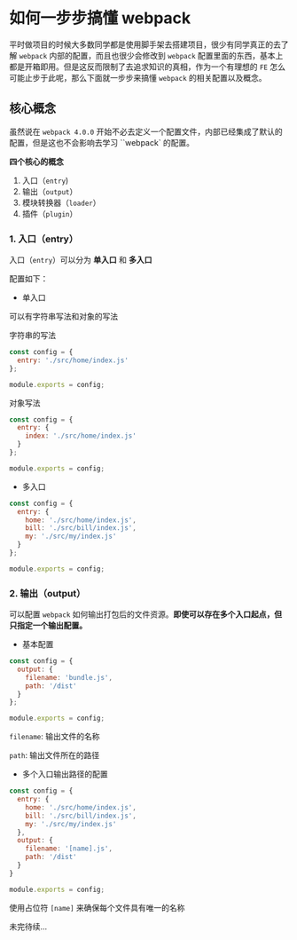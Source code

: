 # 如何一步步搞懂 webpack

平时做项目的时候大多数同学都是使用脚手架去搭建项目，很少有同学真正的去了解 `webpack` 内部的配置，而且也很少会修改到 `webpack` 配置里面的东西，基本上都是开箱即用。但是这反而限制了去追求知识的真相，作为一个有理想的 `FE` 怎么可能止步于此呢，那么下面就一步步来搞懂 `webpack` 的相关配置以及概念。

## 核心概念

虽然说在 `webpack 4.0.0` 开始不必去定义一个配置文件，内部已经集成了默认的配置，但是这也不会影响去学习 ``webpack` 的配置。

**四个核心的概念**

1. 入口（`entry`)
2. 输出（`output`）
3. 模块转换器（`loader`）
4. 插件（`plugin`）

### 1. 入口（entry）

入口（`entry`）可以分为 **单入口** 和 **多入口**

配置如下：

- 单入口

可以有字符串写法和对象的写法

字符串的写法

```js
const config = {
  entry: './src/home/index.js'
};

module.exports = config;
```

对象写法

```js
const config = {
  entry: {
    index: './src/home/index.js'
  }
};

module.exports = config;
```

- 多入口

```js
const config = {
  entry: {
    home: './src/home/index.js',
    bill: './src/bill/index.js',
    my: './src/my/index.js'
  }
};

module.exports = config;
```

### 2. 输出（output）

可以配置 `webpack` 如何输出打包后的文件资源。**即使可以存在多个入口起点，但只指定一个输出配置。**

- 基本配置

```js
const config = {
  output: {
    filename: 'bundle.js',
    path: '/dist'
  }
};

module.exports = config;
```

`filename`: 输出文件的名称

`path`: 输出文件所在的路径

- 多个入口输出路径的配置

```js
const config = {
  entry: {
    home: './src/home/index.js',
    bill: './src/bill/index.js',
    my: './src/my/index.js'
  },
  output: {
    filename: '[name].js',
    path: '/dist'
  }
}

module.exports = config;
```

使用占位符 `[name]` 来确保每个文件具有唯一的名称

未完待续...
